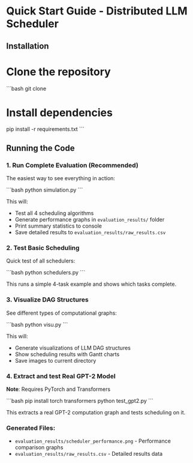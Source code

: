 # Quick Start Guide - Distributed LLM Scheduler

## Installation


# Clone the repository
\```bash
git clone 


# Install dependencies
pip install -r requirements.txt
\```

## Running the Code

### 1. Run Complete Evaluation (Recommended)

The easiest way to see everything in action:

\```bash
python simulation.py
\```

This will:
- Test all 4 scheduling algorithms
- Generate performance graphs in `evaluation_results/` folder
- Print summary statistics to console
- Save detailed results to `evaluation_results/raw_results.csv`

### 2. Test Basic Scheduling

Quick test of all schedulers:

\```bash
python schedulers.py
\```

This runs a simple 4-task example and shows which tasks complete.

### 3. Visualize DAG Structures

See different types of computational graphs:

\```bash
python visu.py
\```

This will:
- Generate visualizations of LLM DAG structures
- Show scheduling results with Gantt charts
- Save images to current directory

### 4. Extract and test Real GPT-2 Model 

**Note**: Requires PyTorch and Transformers

\```bash
pip install torch transformers
python test_gpt2.py
\```

This extracts a real GPT-2 computation graph and tests scheduling on it.


### Generated Files:

- `evaluation_results/scheduler_performance.png` - Performance comparison graphs
- `evaluation_results/raw_results.csv` - Detailed results data


